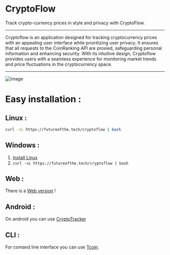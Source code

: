 # CryptoFlow

Track crypto-currency prices in style and privacy with CryptoFlow.

---
  Cryptoflow is an application designed for tracking cryptocurrency prices with an appealing user interface while prioritizing user privacy. It ensures that all requests to the CoinRanking API are proxied, safeguarding personal information and enhancing security. With its intuitive design, Cryptoflow provides users with a seamless experience for monitoring market trends and price fluctuations in the cryptocurrency space.

---
![image](https://github.com/user-attachments/assets/3812b07a-b7a0-472b-a6c5-4c2c59805ed6)


# Easy installation :
## Linux :
```bash
curl -sL https://futureofthe.tech/cryptoflow | bash 
```
## Windows :
1. [Install Linux](https://www.howtogeek.com/693588/how-to-install-linux/)
2. `curl -sL https://futureofthe.tech/cryptoflow | bash `

## Web :
There is a [Web version](https://cf.futureofthe.tech) !

## Android :
On android you can use [CryptoTracker](https://github.com/judemont/cryptotracker)

## CLI :
For comand line interface you can use [Tcoin](https://github.com/judemont/tcoin).
